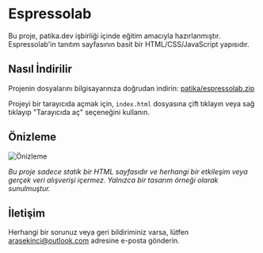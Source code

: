 # Espressolab

Bu proje, patika.dev işbirliği içinde eğitim amacıyla hazırlanmıştır. Espressolab'in tanıtım sayfasının basit bir HTML/CSS/JavaScript yapısıdır.

## Nasıl İndirilir

Projenin dosyalarını bilgisayarınıza doğrudan indirin: [patika/espressolab.zip](/patika/espressolab.zip)

Projeyi bir tarayıcıda açmak için, `index.html` dosyasına çift tıklayın veya sağ tıklayıp "Tarayıcıda aç" seçeneğini kullanın.

## Önizleme

![Önizleme](preview.jpg)

*Bu proje sadece statik bir HTML sayfasıdır ve herhangi bir etkileşim veya gerçek veri alışverişi içermez. Yalnızca bir tasarım örneği olarak sunulmuştur.*

## İletişim

Herhangi bir sorunuz veya geri bildiriminiz varsa, lütfen arasekinci@outlook.com adresine e-posta gönderin.